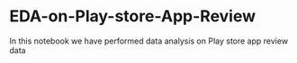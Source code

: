 # EDA-on-Play-store-App-Review
In this notebook we have performed data analysis on Play store app review data

